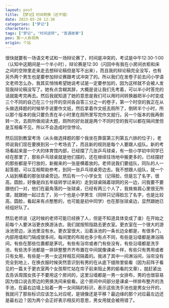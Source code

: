 ```yaml
---
layout: post
title: 【梦记】时间转换（还不错）
date: 2023-05-28 12:30
categories: ["梦记"]
characters: 
tags: ["梦记", "时间逆转", "普通故事"]
pov: 第一人称视角
origin: 个站
---
```


很快就要有一场语文考试和一场辩论赛了，时间是冲突的，考试是中午12:30-1:00（认知中这期间是一个半小时），辩论赛是12:30（闪回中有我在小房间衣柜和床之间的空隙里走来走去想辩论稿但是写不出来），而且我的辩论稿完全没写，也有另外两个男生也是要参加辩论赛跟考试冲突了的。所以我们在发卷子前去问小学语文老师怎么办，我其实悄悄希望她说考试是一定要参加的，因为这样就不会被人发现我辩论稿没写了。她有点含糊其辞，大概是说让我们先考着，可以半小时答完的话就能考完再去。然后我就知道了她的意思是我们可以用时间转换器把半小时变成三个不同的自己在三个分开的空间各自答三分之一的卷子，第一个时空的我正在从头做选择题的时候举手说要作文纸，然后拿着作文纸去厕所了，倒转半个小时，所以那个版本的我只要负责在半小时里在厕所里写完作文就行。另一个版本的我再倒转一次，去厕所做阅读大题，厕所的好处就是两个不同时空的我可以都在隔间里但是互相看不见，所以不会造成时空悖论。

然后回到教室考场（从头做选择题的那个我坐在靠窗第三列第五六排的位子），老师说我们现在要换到另一个考场去了，而且新的规则是每个人要跟人组队。新的考场看起来是一个大的体育馆内部，已经摆了几张乒乓球桌，有一些小学初中同学已经在那里了，那些乒乓球桌就是他们摆的，还在继续往场地中搬更多的，已经摆好的那些都是平行放的，新搬来的一张是横着放的。老师说我们要组队，同队的人一起答题，可以互相帮助参考，到同一张乒乓球桌旁边去。我不想跟人组队，就一个人站到横着的那张球桌旁边。然后有一个小学女生（记得脸，但是忘了名字，很高，圆脸，好像是四五年级转学过来的）走到球桌隔着球网的另一边，问我要不要跟他们一对，他们在最角落的一张球桌，已经有两三个人了，我耸耸肩心里很无所谓，就跟她一起过去了，另一个也是小学男生（同样只记得脸忘了名字，也是比较高，圆脸，看起来有点憨憨的，也可能是初中同学）也在那张球桌边，显然跟她已经组好队了。

然后老师说（这时候的老师可能已经换了人，但是不知道具体变成了谁）在开始之前每个人要沐浴更衣换游泳衣。我们就按照指路去更衣室。更衣室在一个很大的游泳池旁边，泳池里没有水。更衣室很大，沿着泳池的一条长边全都是，有很多门，内部用墙和门隔成很多间，每间里的布局也多少有点不同，有些是沿墙都是淋浴隔间，有些在那些位置都是茅坑，有些有浴帘或者门有些没有，有些沿墙都是洗手池，有些洗手池都是一排排整整齐齐布置在中间就像课桌一样，有些只有男用或者只有女用，有些是一男一女这样相互间隔着的。我进了其中一间淋浴间，浴帘没有完全到地上，在换衣服时候突然意识到有男的在从底下缝隙里偷看（因为前阵子看见的一篇关于更衣室两个女孩帮忙站在帘子前来阻止男的偷看的文章），就赶紧出去告诉周围女孩子不要用这个房间的，这里沿墙都是一男一女排布，男的也很容易因为借口说去旁边的男换洗间来偷看。这个房间中间部分是课桌一样排布整齐的洗手池，在最右边墙上贴着一男一女间隔的标识，表示这些洗手池也是男女分开的，我就问了那些标识应该怎么对应呢，是镜像还是平移？最边缘的那个对应最左边还是最右边？因为两个会正好表示相反的意思，男女用就会被用错了。
